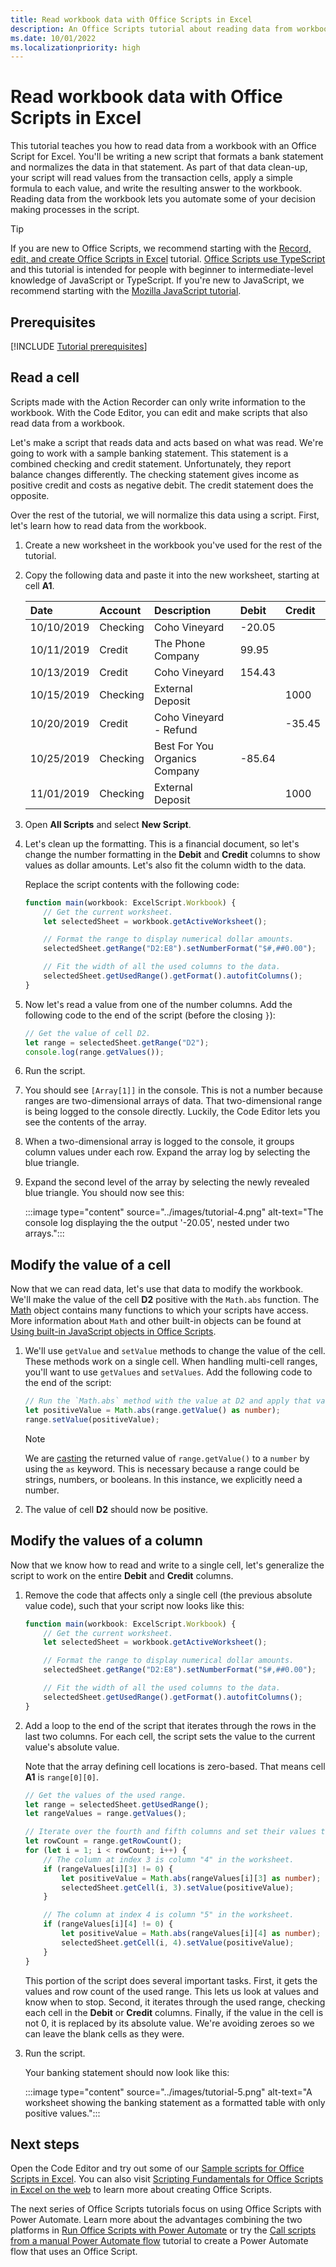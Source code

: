 ```yaml
---
title: Read workbook data with Office Scripts in Excel
description: An Office Scripts tutorial about reading data from workbooks and evaluating that data in the script.
ms.date: 10/01/2022
ms.localizationpriority: high
---
```


# Read workbook data with Office Scripts in Excel

This tutorial teaches you how to read data from a workbook with an Office Script for Excel. You'll be writing a new script that formats a bank statement and normalizes the data in that statement. As part of that data clean-up, your script will read values from the transaction cells, apply a simple formula to each value, and write the resulting answer to the workbook. Reading data from the workbook lets you automate some of your decision making processes in the script.

> [!TIP]
> If you are new to Office Scripts, we recommend starting with the [Record, edit, and create Office Scripts in Excel](excel-tutorial.md) tutorial. [Office Scripts use TypeScript](../overview/code-editor-environment.md) and this tutorial is intended for people with beginner to intermediate-level knowledge of JavaScript or TypeScript. If you're new to JavaScript, we recommend starting with the [Mozilla JavaScript tutorial](https://developer.mozilla.org/docs/Web/JavaScript/Guide/Introduction).

## Prerequisites

[!INCLUDE [Tutorial prerequisites](../includes/tutorial-prerequisites.md)]

## Read a cell

Scripts made with the Action Recorder can only write information to the workbook. With the Code Editor, you can edit and make scripts that also read data from a workbook.

Let's make a script that reads data and acts based on what was read. We're going to work with a sample banking statement. This statement is a combined checking and credit statement. Unfortunately, they report balance changes differently. The checking statement gives income as positive credit and costs as negative debit. The credit statement does the opposite.

Over the rest of the tutorial, we will normalize this data using a script. First, let's learn how to read data from the workbook.

1. Create a new worksheet in the workbook you've used for the rest of the tutorial.
2. Copy the following data and paste it into the new worksheet, starting at cell **A1**.

    |Date |Account |Description |Debit |Credit |
    |:--|:--|:--|:--|:--|
    |10/10/2019 |Checking |Coho Vineyard |-20.05 | |
    |10/11/2019 |Credit |The Phone Company |99.95 | |
    |10/13/2019 |Credit |Coho Vineyard |154.43 | |
    |10/15/2019 |Checking |External Deposit | |1000 |
    |10/20/2019 |Credit |Coho Vineyard - Refund | |-35.45 |
    |10/25/2019 |Checking |Best For You Organics Company | -85.64 | |
    |11/01/2019 |Checking |External Deposit | |1000 |

3. Open **All Scripts** and select **New Script**.
4. Let's clean up the formatting. This is a financial document, so let's change the number formatting in the **Debit** and **Credit** columns to show values as dollar amounts. Let's also fit the column width to the data.

    Replace the script contents with the following code:

    ```TypeScript
    function main(workbook: ExcelScript.Workbook) {
        // Get the current worksheet.
        let selectedSheet = workbook.getActiveWorksheet();

        // Format the range to display numerical dollar amounts.
        selectedSheet.getRange("D2:E8").setNumberFormat("$#,##0.00");

        // Fit the width of all the used columns to the data.
        selectedSheet.getUsedRange().getFormat().autofitColumns();
    }
    ```

5. Now let's read a value from one of the number columns. Add the following code to the end of the script (before the closing `}`):

    ```TypeScript
    // Get the value of cell D2.
    let range = selectedSheet.getRange("D2");
    console.log(range.getValues());
    ```

6. Run the script.
7. You should see `[Array[1]]` in the console. This is not a number because ranges are two-dimensional arrays of data. That two-dimensional range is being logged to the console directly. Luckily, the Code Editor lets you see the contents of the array.
8. When a two-dimensional array is logged to the console, it groups column values under each row. Expand the array log by selecting the blue triangle.
9. Expand the second level of the array by selecting the newly revealed blue triangle. You should now see this:

    :::image type="content" source="../images/tutorial-4.png" alt-text="The console log displaying the the output '-20.05', nested under two arrays.":::

## Modify the value of a cell

Now that we can read data, let's use that data to modify the workbook. We'll make the value of the cell **D2** positive with the `Math.abs` function. The [Math](https://developer.mozilla.org/docs/web/javascript/reference/global_objects/math) object contains many functions to which your scripts have access. More information about `Math` and other built-in objects can be found at [Using built-in JavaScript objects in Office Scripts](../develop/javascript-objects.md).

1. We'll use `getValue` and `setValue` methods to change the value of the cell. These methods work on a single cell. When handling multi-cell ranges, you'll want to use `getValues` and `setValues`. Add the following code to the end of the script:

    ```TypeScript
    // Run the `Math.abs` method with the value at D2 and apply that value back to D2.
    let positiveValue = Math.abs(range.getValue() as number);
    range.setValue(positiveValue);
    ```

    > [!NOTE]
    > We are [casting](https://www.typescripttutorial.net/typescript-tutorial/type-casting/) the returned value of `range.getValue()` to a `number` by using the `as` keyword. This is necessary because a range could be strings, numbers, or booleans. In this instance, we explicitly need a number.

2. The value of cell **D2** should now be positive.

## Modify the values of a column

Now that we know how to read and write to a single cell, let's generalize the script to work on the entire **Debit** and **Credit** columns.

1. Remove the code that affects only a single cell (the previous absolute value code), such that your script now looks like this:

    ```TypeScript
    function main(workbook: ExcelScript.Workbook) {
        // Get the current worksheet.
        let selectedSheet = workbook.getActiveWorksheet();

        // Format the range to display numerical dollar amounts.
        selectedSheet.getRange("D2:E8").setNumberFormat("$#,##0.00");

        // Fit the width of all the used columns to the data.
        selectedSheet.getUsedRange().getFormat().autofitColumns();
    }
    ```

2. Add a loop to the end of the script that iterates through the rows in the last two columns. For each cell, the script sets the value to the current value's absolute value.

    Note that the array defining cell locations is zero-based. That means cell **A1** is `range[0][0]`.

    ```TypeScript
    // Get the values of the used range.
    let range = selectedSheet.getUsedRange();
    let rangeValues = range.getValues();

    // Iterate over the fourth and fifth columns and set their values to their absolute value.
    let rowCount = range.getRowCount();
    for (let i = 1; i < rowCount; i++) {
        // The column at index 3 is column "4" in the worksheet.
        if (rangeValues[i][3] != 0) {
            let positiveValue = Math.abs(rangeValues[i][3] as number);
            selectedSheet.getCell(i, 3).setValue(positiveValue);
        }

        // The column at index 4 is column "5" in the worksheet.
        if (rangeValues[i][4] != 0) {
            let positiveValue = Math.abs(rangeValues[i][4] as number);
            selectedSheet.getCell(i, 4).setValue(positiveValue);
        }
    }
    ```

    This portion of the script does several important tasks. First, it gets the values and row count of the used range. This lets us look at values and know when to stop. Second, it iterates through the used range, checking each cell in the **Debit** or **Credit** columns. Finally, if the value in the cell is not 0, it is replaced by its absolute value. We're avoiding zeroes so we can leave the blank cells as they were.

3. Run the script.

    Your banking statement should now look like this:

    :::image type="content" source="../images/tutorial-5.png" alt-text="A worksheet showing the banking statement as a formatted table with only positive values.":::

## Next steps

Open the Code Editor and try out some of our [Sample scripts for Office Scripts in Excel](../resources/samples/excel-samples.md). You can also visit [Scripting Fundamentals for Office Scripts in Excel on the web](../develop/scripting-fundamentals.md) to learn more about creating Office Scripts.

The next series of Office Scripts tutorials focus on using Office Scripts with Power Automate. Learn more about the advantages combining the two platforms in [Run Office Scripts with Power Automate](../develop/power-automate-integration.md) or try the [Call scripts from a manual Power Automate flow](excel-power-automate-manual.md) tutorial to create a Power Automate flow that uses an Office Script.
